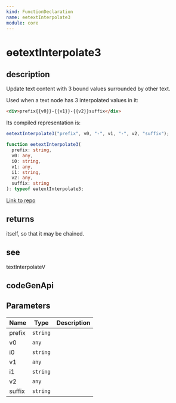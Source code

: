 ```yaml
---
kind: FunctionDeclaration
name: ɵɵtextInterpolate3
module: core
---
```


# ɵɵtextInterpolate3

## description

Update text content with 3 bound values surrounded by other text.

Used when a text node has 3 interpolated values in it:

```html
<div>prefix{{v0}}-{{v1}}-{{v2}}suffix</div>
```

Its compiled representation is:

```ts
ɵɵtextInterpolate3("prefix", v0, "-", v1, "-", v2, "suffix");
```

```ts
function ɵɵtextInterpolate3(
  prefix: string,
  v0: any,
  i0: string,
  v1: any,
  i1: string,
  v2: any,
  suffix: string
): typeof ɵɵtextInterpolate3;
```

[Link to repo](https://github.com/timdeschryver/angular/blob/master/packages/core/src/render3/instructions/text_interpolation.ts#L119-L128)

## returns

itself, so that it may be chained.

## see

textInterpolateV

## codeGenApi

## Parameters

| Name   | Type     | Description |
| ------ | -------- | ----------- |
| prefix | `string` |             |
| v0     | `any`    |             |
| i0     | `string` |             |
| v1     | `any`    |             |
| i1     | `string` |             |
| v2     | `any`    |             |
| suffix | `string` |             |
